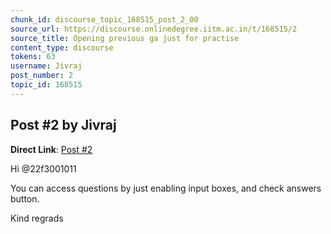 ```yaml
---
chunk_id: discourse_topic_168515_post_2_00
source_url: https://discourse.onlinedegree.iitm.ac.in/t/168515/2
source_title: Opening previous ga just for practise
content_type: discourse
tokens: 63
username: Jivraj
post_number: 2
topic_id: 168515
---
```


## Post #2 by Jivraj

**Direct Link**: [Post #2](https://discourse.onlinedegree.iitm.ac.in/t/168515/2)

Hi @22f3001011

You can access questions by just enabling input boxes, and check answers button.

Kind regrads

